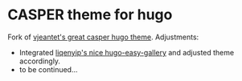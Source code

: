 # CASPER theme for hugo

Fork of [vjeantet's great casper hugo theme](https://github.com/vjeantet/hugo-theme-casper). Adjustments:

- Integrated [liqenyip's nice hugo-easy-gallery](https://github.com/liwenyip/hugo-easy-gallery/) and adjusted theme accordingly.
- to be continued...